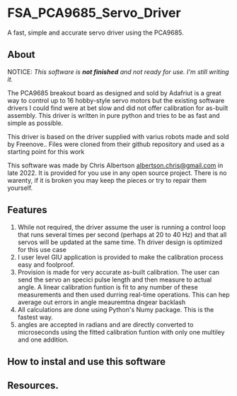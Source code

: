 # FSA_PCA9685_Servo_Driver
A fast, simple and accurate servo driver using the PCA9685.
## About
NOTICE: *This software is **not finished** and not ready for use.
I'm still writing it.*

The PCA9685 breakout board as designed and sold by Adafriut is a great way to control up to 16 hobby-style servo motors but the existing software drivers I could find were at bet slow and did not offer calibration for as-built assembly. This driver is written in pure python and tries to be as fast and simple as possible.

This driver is based on the driver supplied with varius robots made and sold by Freenove..  Files were cloned from their github repository and used as a starting point for this work

This software was made by Chris Albertson albertson.chris@gmail.com in late 2022.   It is provided for you use in any open source project.  There is no warenty, if it is broken you may keep the pieces or try to repair them yourself.

## Features
1) While not required, the driver assume the user is running a control loop that runs several times per second (perhaps at 20 to 40 Hz) and that all servos will be updated at the same time.  Th driver design is optimized for this use case
2) I user level GIU application is provided to make the calibration process easy and foolproof.
3) Provision is made for very accurate as-built calibration.  The user can send the servo an specici pulse length and then measure to actual angle.  A linear calibration funtion is fit to any number of these measurements and then used durring real-time operations.  This can hep average out errors in angle meauremtna dngear backlash
4) All calculations are done using Python's Numy package.  This is the fastest way.
5) angles are accepted in radians and are directly converted to microseconds using the fitted calibration funtion with only one multiley and one addition.

## How to instal and use this software
## Resources.
